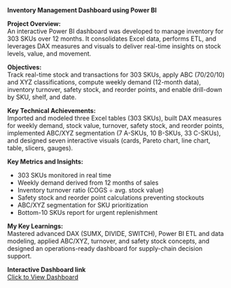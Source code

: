 **__Inventory Management Dashboard using Power BI__**

**__Project Overview:__**  
An interactive Power BI dashboard was developed to manage inventory for 303 SKUs over 12 months. It consolidates Excel data, performs ETL, and leverages DAX measures and visuals to deliver real-time insights on stock levels, value, and movement.

**__Objectives:__**  
Track real-time stock and transactions for 303 SKUs, apply ABC (70/20/10) and XYZ classifications, compute weekly demand (12-month data), inventory turnover, safety stock, and reorder points, and enable drill-down by SKU, shelf, and date.

**__Key Technical Achievements:__**  
Imported and modeled three Excel tables (303 SKUs), built DAX measures for weekly demand, stock value, turnover, safety stock, and reorder points, implemented ABC/XYZ segmentation (7 A-SKUs, 10 B-SKUs, 33 C-SKUs), and designed seven interactive visuals (cards, Pareto chart, line chart, table, slicers, gauges).

**__Key Metrics and Insights:__**  
- 303 SKUs monitored in real time  
- Weekly demand derived from 12 months of sales  
- Inventory turnover ratio (COGS ÷ avg. stock value)  
- Safety stock and reorder point calculations preventing stockouts  
- ABC/XYZ segmentation for SKU prioritization  
- Bottom-10 SKUs report for urgent replenishment

**__My Key Learnings:__**  
Mastered advanced DAX (SUMX, DIVIDE, SWITCH), Power BI ETL and data modeling, applied ABC/XYZ, turnover, and safety stock concepts, and designed an operations-ready dashboard for supply-chain decision support.

**__Interactive Dashboard link__**  
[Click to View Dashboard](https://app.powerbi.com/view?r=eyJrIjoiZGQ3OWVjNTItNDc5NC00ODI5LTk0ZGEtM2IyMDEyZDEyOGZmIiwidCI6ImM2ZTU0OWIzLTVmNDUtNDAzMi1hYWU5LWQ0MjQ0ZGM1YjJjNCJ9)
